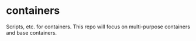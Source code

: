 # containers
Scripts, etc. for containers. This repo will focus on multi-purpose containers and base containers. 
